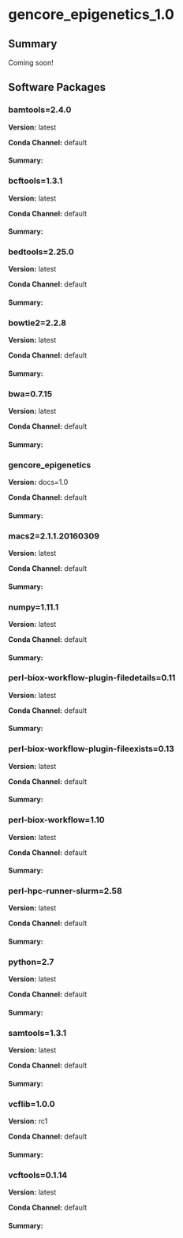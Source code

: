 # gencore_epigenetics_1.0
## Summary

Coming soon!

## Software Packages

### bamtools=2.4.0
**Version:** latest

**Conda Channel:** default

#### Summary:




### bcftools=1.3.1
**Version:** latest

**Conda Channel:** default

#### Summary:




### bedtools=2.25.0
**Version:** latest

**Conda Channel:** default

#### Summary:




### bowtie2=2.2.8
**Version:** latest

**Conda Channel:** default

#### Summary:




### bwa=0.7.15
**Version:** latest

**Conda Channel:** default

#### Summary:




### gencore_epigenetics
**Version:** docs=1.0

**Conda Channel:** default

#### Summary:




### macs2=2.1.1.20160309
**Version:** latest

**Conda Channel:** default

#### Summary:




### numpy=1.11.1
**Version:** latest

**Conda Channel:** default

#### Summary:




### perl-biox-workflow-plugin-filedetails=0.11
**Version:** latest

**Conda Channel:** default

#### Summary:




### perl-biox-workflow-plugin-fileexists=0.13
**Version:** latest

**Conda Channel:** default

#### Summary:




### perl-biox-workflow=1.10
**Version:** latest

**Conda Channel:** default

#### Summary:




### perl-hpc-runner-slurm=2.58
**Version:** latest

**Conda Channel:** default

#### Summary:




### python=2.7
**Version:** latest

**Conda Channel:** default

#### Summary:




### samtools=1.3.1
**Version:** latest

**Conda Channel:** default

#### Summary:




### vcflib=1.0.0
**Version:** rc1

**Conda Channel:** default

#### Summary:




### vcftools=0.1.14
**Version:** latest

**Conda Channel:** default

#### Summary:




